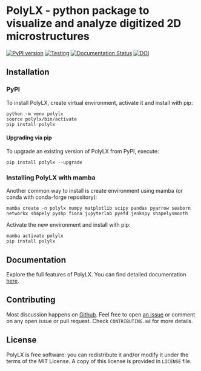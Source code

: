 # PolyLX - python package to visualize and analyze digitized 2D microstructures

[![PyPI version](https://badge.fury.io/py/polylx.svg)](https://badge.fury.io/py/polylx)
[![Testing](https://github.com/ondrolexa/polylx/actions/workflows/pythontest.yml/badge.svg?event=push)](https://github.com/ondrolexa/polylx)
[![Documentation Status](https://readthedocs.org/projects/polylx/badge/?version=stable)](https://polylx.readthedocs.io/en/stable/?badge=stable)
[![DOI](https://zenodo.org/badge/30773592.svg)](https://zenodo.org/badge/latestdoi/30773592)

## Installation

### PyPI

To install PolyLX, create virtual environment, activate it and install with pip:
```
python -m venv polylx
source polylx/bin/activate
pip install polylx
```

#### Upgrading via pip

To upgrade an existing version of PolyLX from PyPI, execute:
```
pip install polylx --upgrade
```

### Installing PolyLX with mamba

Another common way to install is create environment using mamba (or conda with conda-forge repository):

```
mamba create -n polylx numpy matplotlib scipy pandas pyarrow seaborn networkx shapely pyshp fiona jupyterlab pyefd jenkspy shapelysmooth
```

Activate the new environment and install with pip:

```
mamba activate polylx
pip install polylx
```

## Documentation

Explore the full features of PolyLX. You can find detailed documentation [here](https://polylx.readthedocs.org).

## Contributing

Most discussion happens on [Github](https://github.com/ondrolexa/polylx). Feel free to open [an issue](https://github.com/ondrolexa/polylx/issues/new) or comment on any open issue or pull request. Check ``CONTRIBUTING.md`` for more details.

## License

PolyLX is free software: you can redistribute it and/or modify it under the terms of the MIT License. A copy of this license is provided in ``LICENSE`` file.
